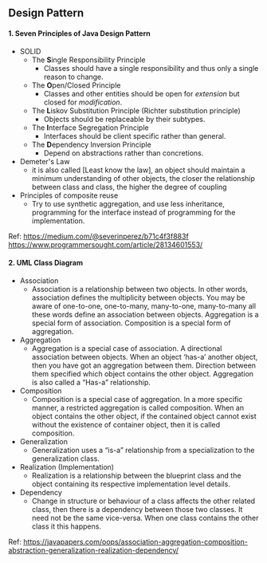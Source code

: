 ## Design Pattern

#### 1. Seven Principles of Java Design Pattern

- SOLID
  - The **S**ingle Responsibility Principle
    - Classes should have a single responsibility and thus only a single reason to change.
  - The **O**pen/Closed Principle
    - Classes and other entities should be open for *extension* but closed for *modification*.
  - The **L**iskov Substitution Principle (Richter substitution principle)
    - Objects should be replaceable by their subtypes.
  - The **I**nterface Segregation Principle
    - Interfaces should be client specific rather than general.
  - The **D**ependency Inversion Principle
    - Depend on abstractions rather than concretions.
- Demeter's Law
  - it is also called [Least know the law], an  object should maintain a minimum understanding of other objects, the closer the relationship between class and class, the higher the degree of coupling
- Principles of composite reuse
  - Try to use synthetic aggregation, and use less inheritance, programming for the interface instead of programming for the implementation.

Ref:
https://medium.com/@severinperez/b71c4f3f883f
https://www.programmersought.com/article/28134601553/

#### 2. UML Class Diagram

- Association
  - Association is a relationship between two objects. In other words, association defines the multiplicity between objects. You may be aware of one-to-one, one-to-many, many-to-one, many-to-many all these words define an association between objects. Aggregation is a special form of association. Composition is a special form of aggregation.
- Aggregation
  - Aggregation is a special case of association. A directional association between objects. When an object ‘has-a’ another object, then you have got an aggregation between them. Direction between them specified which object contains the other object. Aggregation is also called a “Has-a” relationship.
- Composition
  - Composition is a special case of aggregation. In a more specific manner, a restricted aggregation is called composition. When an object contains the other object, if the contained object cannot exist without the existence of container object, then it is called composition.
- Generalization
  - Generalization uses a “is-a” relationship from a specialization to the generalization class.
- Realization (Implementation)
  - Realization is a relationship between the blueprint class and the object containing its respective implementation level details.
- Dependency
  - Change in structure or behaviour of a class affects the other related class, then there is a dependency between those two classes. It need not be the same vice-versa. When one class contains the other class it this happens.

Ref:
https://javapapers.com/oops/association-aggregation-composition-abstraction-generalization-realization-dependency/









